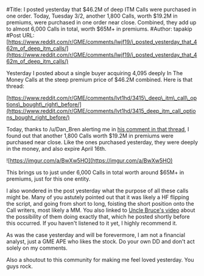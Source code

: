 #Title: I posted yesterday that $46.2M of deep ITM Calls were purchased in one order. Today, Tuesday 3/2, another 1,800 Calls, worth $19.2M in premiums, were purchased in one order near close. Combined, they add up to almost 6,000 Calls in total, worth $65M+ in premiums.
#Author: tapakip
#Post URL: [https://www.reddit.com/r/GME/comments/lwjf19/i_posted_yesterday_that_462m_of_deep_itm_calls/](https://www.reddit.com/r/GME/comments/lwjf19/i_posted_yesterday_that_462m_of_deep_itm_calls/)


Yesterday I posted about a single buyer acquiring 4,095 deeply In The Money Calls at the steep premium price of $46.2M combined.  Here is that thread:

[https://www.reddit.com/r/GME/comments/lvt1hd/3415\_deep\_itm\_call\_options\_bought\_right\_before/](https://www.reddit.com/r/GME/comments/lvt1hd/3415_deep_itm_call_options_bought_right_before/)

Today, thanks to /u/Dan_Bren alerting me in [his comment in that thread](https://www.reddit.com/r/GME/comments/lvt1hd/3415_deep_itm_call_options_bought_right_before/gpgxbsg/?context=3), I found out that another 1,800 Calls worth $19.2M in premiums were purchased near close.  Like the ones purchased yesterday, they were deeply in the money, and also expire April 16th.

![https://imgur.com/a/BwXw5HO](https://imgur.com/a/BwXw5HO)

This brings us to just under 6,000 Calls in total worth around $65M+ in premiums, just for this one entity.

I also wondered in the post yesterday what the purpose of all these calls might be.   Many of you astutely pointed out that it was likely a HF flipping the script, and going from short to long, foisting the short position onto the Call writers, most likely a MM.  You also linked to [Uncle Bruce's video](https://www.youtube.com/watch?v=VwXLRoAw3Z4&feature=youtu.be) about the possibility of them doing exactly that, which he posted shortly before this occurred.  If you haven't listened to it yet, I highly recommend it.

As was the case yesterday and will be forevermore, I am not a financial analyst, just a GME APE who likes the stock.  Do your own DD and don't act solely on my comments.

Also a shoutout to this community for making me feel loved yesterday.  You guys rock.